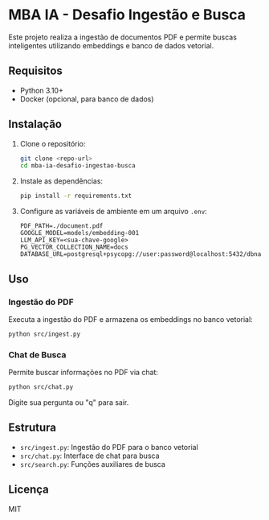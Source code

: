 # MBA IA - Desafio Ingestão e Busca

Este projeto realiza a ingestão de documentos PDF e permite buscas inteligentes utilizando embeddings e banco de dados vetorial.

## Requisitos
- Python 3.10+
- Docker (opcional, para banco de dados)

## Instalação
1. Clone o repositório:
   ```bash
   git clone <repo-url>
   cd mba-ia-desafio-ingestao-busca
   ```
2. Instale as dependências:
   ```bash
   pip install -r requirements.txt
   ```
3. Configure as variáveis de ambiente em um arquivo `.env`:
   ```env
   PDF_PATH=./document.pdf
   GOOGLE_MODEL=models/embedding-001
   LLM_API_KEY=<sua-chave-google>
   PG_VECTOR_COLLECTION_NAME=docs
   DATABASE_URL=postgresql+psycopg://user:password@localhost:5432/dbname
   ```

## Uso
### Ingestão do PDF
Executa a ingestão do PDF e armazena os embeddings no banco vetorial:
```bash
python src/ingest.py
```

### Chat de Busca
Permite buscar informações no PDF via chat:
```bash
python src/chat.py
```
Digite sua pergunta ou "q" para sair.

## Estrutura
- `src/ingest.py`: Ingestão do PDF para o banco vetorial
- `src/chat.py`: Interface de chat para busca
- `src/search.py`: Funções auxiliares de busca

## Licença
MIT